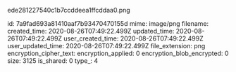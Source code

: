 ede281227540c1b7ccddeea1ffcddaa0.png

id: 7a9fad693a81410aaf7b93470470155d
mime: image/png
filename: 
created_time: 2020-08-26T07:49:22.499Z
updated_time: 2020-08-26T07:49:22.499Z
user_created_time: 2020-08-26T07:49:22.499Z
user_updated_time: 2020-08-26T07:49:22.499Z
file_extension: png
encryption_cipher_text: 
encryption_applied: 0
encryption_blob_encrypted: 0
size: 3125
is_shared: 0
type_: 4